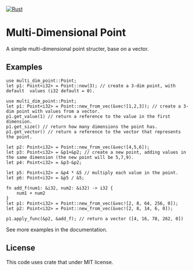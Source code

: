 [![Rust](https://github.com/RoeyFuchs/multi_dim_point/actions/workflows/rust.yml/badge.svg)](https://github.com/RoeyFuchs/multi_dim_point/actions/workflows/rust.yml)
# Multi-Dimensional Point 
A simple multi-dimensional point structer, base on a vector.

## Examples
```
use multi_dim_point::Point;
let p1: Point<i32> = Point::new(3); // create a 3-dim point, with default  values (i32 default = 0).
```

```
use multi_dim_point::Point;
let p1: Point<i32> = Point::new_from_vec(&vec![1,2,3]); // create a 3-dim point with values from a vector.
p1.get_value(1) // return a reference to the value in the first dimension.
p1.get_size() // return how many dimensions the point has.
p1.get_vector() // return a reference to the vector that represents the point.

let p2: Point<i32> = Point::new_from_vec(&vec![4,5,6]); 
let p3: Point<i32> = &p1+&p2; // create a new point, adding values in the same dimension (the new point will be 5,7,9).
let p4: Point<i32> = &p3-&p2;

let p5: Point<i32> = &p4 * &5 // multiply each value in the point.
let p6: Point<i32> = &p5 / &5;
```

```
fn add_f(num1: &i32, num2: &i32) -> i32 {
	num1 + num2
}
let p1: Point<i32> = Point::new_from_vec(&vec![2, 8, 64, 256, 0]);
let p2: Point<i32> = Point::new_from_vec(&vec![2, 8, 14, 6, 0]);

p1.apply_func(&p2, &add_f); // return a vector ([4, 16, 78, 262, 0])
```

See more examples in the documentation.

## License
This code uses crate that under MIT license.
